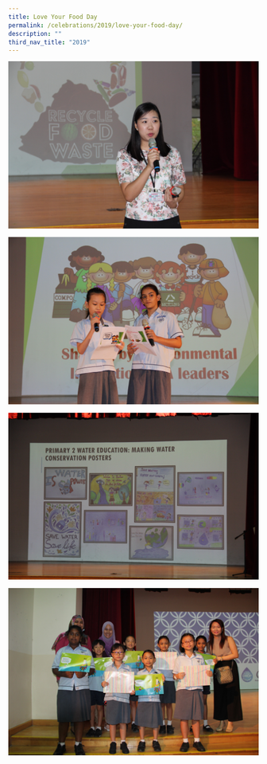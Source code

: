 ```yaml
---
title: Love Your Food Day
permalink: /celebrations/2019/love-your-food-day/
description: ""
third_nav_title: "2019"
---
```

![Love Your Food Day](/images/Celebrations/2019/Love%20Your%20Food%20Day/lyfd1.jpg)

![Love Your Food Day](/images/Celebrations/2019/Love%20Your%20Food%20Day/lyfd2.jpg)

![Love Your Food Day](/images/Celebrations/2019/Love%20Your%20Food%20Day/lyfd3.jpg)

![Love Your Food Day](/images/Celebrations/2019/Love%20Your%20Food%20Day/lyfd4.jpg)